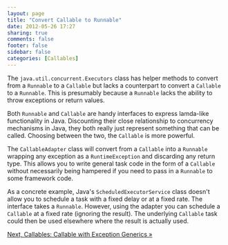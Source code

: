 ```yaml
---
layout: page
title: "Convert Callable to Runnable"
date: 2012-05-26 17:27
sharing: true
comments: false
footer: false
sidebar: false
categories: [Callables]
---
```


The `java.util.concurrent.Executors` class has helper methods to convert from a `Runnable` to a `Callable` but lacks a counterpart to convert a `Callable` to a `Runnable`. This is presumably because a `Runnable` lacks the ability to throw exceptions or return values.

Both `Runnable` and `Callable` are handy interfaces to express lamda-like functionality in Java. Discounting their close relationship to concurrency mechanisms in Java, they both really just represent something that can be called. Choosing between the two, the `Callable` is more powerful.

The `CallableAdapter` class will convert from a `Callable` into a `Runnable` wrapping any exception as a `RuntimeException` and discarding any return type. This allows you to write general task code in the form of a `Callable` without necessarily being hampered if you need to pass in a `Runnable` to some framework code.

As a concrete example, Java's `ScheduledExecutorService` class doesn't allow you to schedule a task with a fixed delay or at a fixed rate. The interface takes a `Runnable`. However, using the adapter you can schedule a `Callable` at a fixed rate (ignoring the result). The underlying `Callable` task could then be used elsewhere where the result is actually used.



[Next, Callables: Callable with Exception Generics &raquo;](/documentation/time/)